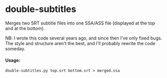 # double-subtitles
Merges two SRT subtitle files into one SSA/ASS file (displayed at the top and at the bottom).

NB: I wrote this code several years ago, and since then I've only fixed bugs. The style and structure aren't the best, and I'll probably rewrite the code someday.

#### Usage:
```
double-subtitles.py top.srt bottom.srt > merged.ssa
```
